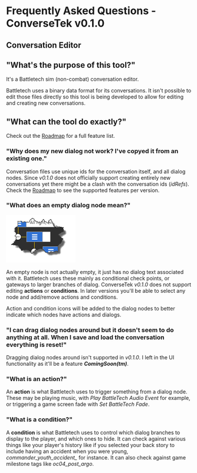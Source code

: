 # Frequently Asked Questions - ConverseTek v0.1.0

## Conversation Editor

## "What's the purpose of this tool?"

It's a Battletech sim (non-combat) conversation editor.

Battletech uses a binary data format for its conversations. It isn't possible to edit those files directly so this tool is being developed to allow for editing and creating new conversations.

## "What can the tool do exactly?"

Check out the [Roadmap](https://github.com/CWolfs/ConverseTek/#roadmap) for a full feature list.

### "Why does my new dialog not work? I've copyed it from an existing one."

Conversation files use unique ids for the conversation itself, and all dialog nodes. Since _v0.1.0_ does not officially support creating entirely new conversations yet
there might be a clash with the conversation ids (_idRefs_). Check the [Roadmap](https://github.com/CWolfs/ConverseTek/#roadmap) to see the supported features per version.

### "What does an empty dialog node mean?"

![Conversation Empty Node](./images/conversation-empty-node.png)

An empty node is not actually empty, it just has no dialog text associated with it. Battletech uses these mainly as conditional check points, or gateways to larger
branches of dialog. ConverseTek _v0.1.0_ does not support editing **actions** or **conditions**. In later versions you'll be able to select any node
and add/remove actions and conditions.

Action and condition icons will be added to the dialog nodes to better indicate which nodes have actions and dialogs.

### "I can drag dialog nodes around but it doesn't seem to do anything at all. When I save and load the conversation everything is reset!"

Dragging dialog nodes around isn't supported in _v0.1.0_. I left in the UI functionality as it'll be a feature **_ComingSoon(tm)_**.

### "What is an action?"

An **action** is what Battletech uses to trigger something from a dialog node. These may be playing music, with _Play BattleTech Audio Event_ for example, or triggering a
game screen fade with _Set BattleTech Fade_.

### "What is a condition?"

A **condition** is what Battletech uses to control which dialog branches to display to the player, and which ones to hide. It can check against various things like
your player's history like if you selected your back story to include having an accident when you were young, *commander_youth_accident_* for instance. It can
also check against game milestone tags like *oc04_post_argo*.